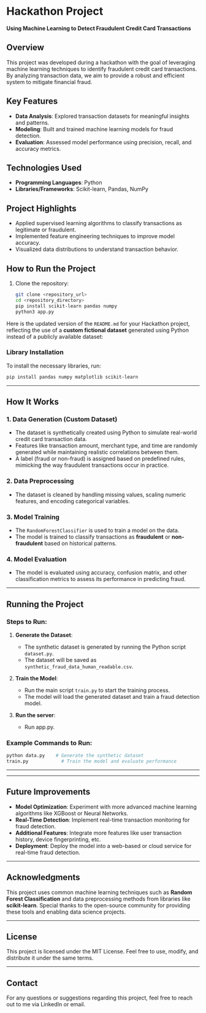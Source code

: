# Hackathon Project  
**Using Machine Learning to Detect Fraudulent Credit Card Transactions**

## Overview  
This project was developed during a hackathon with the goal of leveraging machine learning techniques to identify fraudulent credit card transactions. By analyzing transaction data, we aim to provide a robust and efficient system to mitigate financial fraud.

## Key Features  
- **Data Analysis**: Explored transaction datasets for meaningful insights and patterns.  
- **Modeling**: Built and trained machine learning models for fraud detection.  
- **Evaluation**: Assessed model performance using precision, recall, and accuracy metrics.  

## Technologies Used  
- **Programming Languages**: Python  
- **Libraries/Frameworks**: Scikit-learn, Pandas, NumPy

## Project Highlights  
- Applied supervised learning algorithms to classify transactions as legitimate or fraudulent.  
- Implemented feature engineering techniques to improve model accuracy.  
- Visualized data distributions to understand transaction behavior.  

## How to Run the Project  
1. Clone the repository:  
   ```bash
   git clone <repository_url>
   cd <repository_directory>
   pip install scikit-learn pandas numpy
   python3 app.py
Here is the updated version of the `README.md` for your Hackathon project, reflecting the use of a **custom fictional dataset** generated using Python instead of a publicly available dataset:

### Library Installation  
To install the necessary libraries, run:  
```bash
pip install pandas numpy matplotlib scikit-learn
```  

---

## How It Works  
### 1. Data Generation (Custom Dataset)  
- The dataset is synthetically created using Python to simulate real-world credit card transaction data.  
- Features like transaction amount, merchant type, and time are randomly generated while maintaining realistic correlations between them.  
- A label (fraud or non-fraud) is assigned based on predefined rules, mimicking the way fraudulent transactions occur in practice.

### 2. Data Preprocessing  
- The dataset is cleaned by handling missing values, scaling numeric features, and encoding categorical variables.  

### 3. Model Training  
- The `RandomForestClassifier` is used to train a model on the data.  
- The model is trained to classify transactions as **fraudulent** or **non-fraudulent** based on historical patterns.

### 4. Model Evaluation  
- The model is evaluated using accuracy, confusion matrix, and other classification metrics to assess its performance in predicting fraud.

---

## Running the Project  

### Steps to Run:  
1. **Generate the Dataset**:  
   - The synthetic dataset is generated by running the Python script `dataset.py`.  
   - The dataset will be saved as `synthetic_fraud_data_human_readable.csv`.  

2. **Train the Model**:  
   - Run the main script `train.py` to start the training process.  
   - The model will load the generated dataset and train a fraud detection model.  

3. **Run the server**:  
   - Run app.py.

### Example Commands to Run:  
```bash
python data.py    # Generate the synthetic dataset  
train.py            # Train the model and evaluate performance  
```  

---


---

## Future Improvements  
- **Model Optimization**: Experiment with more advanced machine learning algorithms like XGBoost or Neural Networks.  
- **Real-Time Detection**: Implement real-time transaction monitoring for fraud detection.  
- **Additional Features**: Integrate more features like user transaction history, device fingerprinting, etc.  
- **Deployment**: Deploy the model into a web-based or cloud service for real-time fraud detection.  

---

## Acknowledgments  
This project uses common machine learning techniques such as **Random Forest Classification** and data preprocessing methods from libraries like **scikit-learn**. Special thanks to the open-source community for providing these tools and enabling data science projects.

---

## License  
This project is licensed under the MIT License. Feel free to use, modify, and distribute it under the same terms.  

---

## Contact  
For any questions or suggestions regarding this project, feel free to reach out to me via LinkedIn or email.
```

